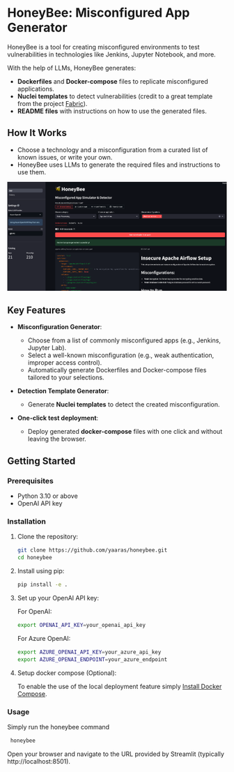 # HoneyBee: Misconfigured App Generator


HoneyBee is a tool for creating misconfigured environments to test vulnerabilities in technologies like Jenkins, Jupyter Notebook, and more. 

With the help of LLMs, HoneyBee generates:
- **Dockerfiles** and **Docker-compose** files to replicate misconfigured applications.
- **Nuclei templates** to detect vulnerabilities (credit to a great template from the project [Fabric](https://github.com/danielmiessler/fabric)).
- **README files** with instructions on how to use the generated files.

## How It Works
- Choose a technology and a misconfiguration from a curated list of known issues, or write your own.
- HoneyBee uses LLMs to generate the required files and instructions to use them.

![HoneyBee](
images/img.png)

## Key Features

- **Misconfiguration Generator**:
  - Choose from a list of commonly misconfigured apps (e.g., Jenkins, Jupyter Lab).
  - Select a well-known misconfiguration (e.g., weak authentication, improper access control).
  - Automatically generate Dockerfiles and Docker-compose files tailored to your selections.

- **Detection Template Generator**:
  - Generate **Nuclei templates** to detect the created misconfiguration.

- **One-click test deployment**:
  - Deploy generated **docker-compose** files with one click and without leaving the browser.

## Getting Started

### Prerequisites

- Python 3.10 or above
- OpenAI API key

### Installation

1. Clone the repository:

   ```bash
   git clone https://github.com/yaaras/honeybee.git
   cd honeybee
    ```

2. Install using pip:

      ```bash
      pip install -e .
      ```

3. Set up your OpenAI API key:

    For OpenAI:

    ```bash
    export OPENAI_API_KEY=your_openai_api_key
    ```

    For Azure OpenAI:

    ```bash
    export AZURE_OPENAI_API_KEY=your_azure_api_key
    export AZURE_OPENAI_ENDPOINT=your_azure_endpoint
    ```

4. Setup docker compose (Optional):

    To enable the use of the local deployment feature simply [Install Docker Compose](https://docs.docker.com/compose/install/).


### Usage
Simply run the honeybee command
   ```bash
    honeybee
   ```
Open your browser and navigate to the URL provided by Streamlit (typically http://localhost:8501).

